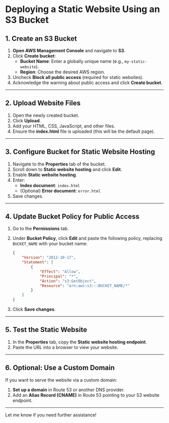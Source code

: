 
# Deploying a Static Website Using an S3 Bucket

## 1. Create an S3 Bucket
1. **Open AWS Management Console** and navigate to **S3**.
2. Click **Create bucket**:
   - **Bucket Name**: Enter a globally unique name (e.g., `my-static-website`).
   - **Region**: Choose the desired AWS region.
3. Uncheck **Block all public access** (required for static websites).
4. Acknowledge the warning about public access and click **Create bucket**.

---

## 2. Upload Website Files
1. Open the newly created bucket.
2. Click **Upload**.
3. Add your HTML, CSS, JavaScript, and other files.
4. Ensure the **index.html** file is uploaded (this will be the default page).

---

## 3. Configure Bucket for Static Website Hosting
1. Navigate to the **Properties** tab of the bucket.
2. Scroll down to **Static website hosting** and click **Edit**.
3. Enable **Static website hosting**.
4. Enter:
   - **Index document**: `index.html`
   - (Optional) **Error document**: `error.html`
5. Save changes.

---

## 4. Update Bucket Policy for Public Access
1. Go to the **Permissions** tab.
2. Under **Bucket Policy**, click **Edit** and paste the following policy, replacing `BUCKET_NAME` with your bucket name:

   ```json
   {
       "Version": "2012-10-17",
       "Statement": [
           {
               "Effect": "Allow",
               "Principal": "*",
               "Action": "s3:GetObject",
               "Resource": "arn:aws:s3:::BUCKET_NAME/*"
           }
       ]
   }
   ```

3. Click **Save changes**.

---

## 5. Test the Static Website
1. In the **Properties** tab, copy the **Static website hosting endpoint**.
2. Paste the URL into a browser to view your website.

---

## 6. Optional: Use a Custom Domain
If you want to serve the website via a custom domain:
1. **Set up a domain** in Route 53 or another DNS provider.
2. Add an **Alias Record (CNAME)** in Route 53 pointing to your S3 website endpoint.

---

Let me know if you need further assistance!
